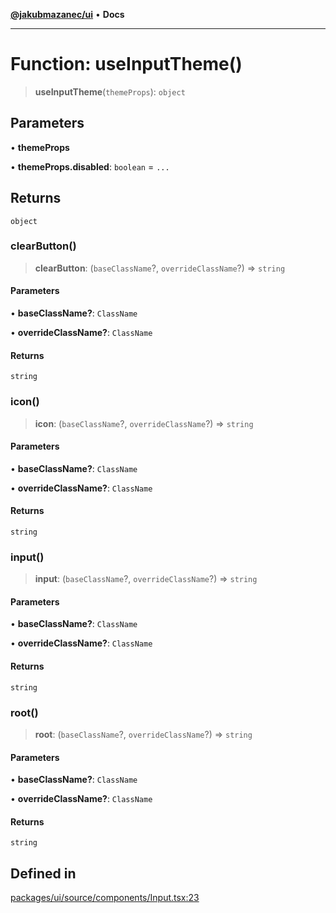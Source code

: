 [**@jakubmazanec/ui**](../README.md) • **Docs**

---

# Function: useInputTheme()

> **useInputTheme**(`themeProps`): `object`

## Parameters

• **themeProps**

• **themeProps.disabled**: `boolean` = `...`

## Returns

`object`

### clearButton()

> **clearButton**: (`baseClassName`?, `overrideClassName`?) => `string`

#### Parameters

• **baseClassName?**: `ClassName`

• **overrideClassName?**: `ClassName`

#### Returns

`string`

### icon()

> **icon**: (`baseClassName`?, `overrideClassName`?) => `string`

#### Parameters

• **baseClassName?**: `ClassName`

• **overrideClassName?**: `ClassName`

#### Returns

`string`

### input()

> **input**: (`baseClassName`?, `overrideClassName`?) => `string`

#### Parameters

• **baseClassName?**: `ClassName`

• **overrideClassName?**: `ClassName`

#### Returns

`string`

### root()

> **root**: (`baseClassName`?, `overrideClassName`?) => `string`

#### Parameters

• **baseClassName?**: `ClassName`

• **overrideClassName?**: `ClassName`

#### Returns

`string`

## Defined in

[packages/ui/source/components/Input.tsx:23](https://github.com/jakubmazanec/tools/blob/3137813ef46c72d3c081751f960a2aa2c61ad567/packages/ui/source/components/Input.tsx#L23)
